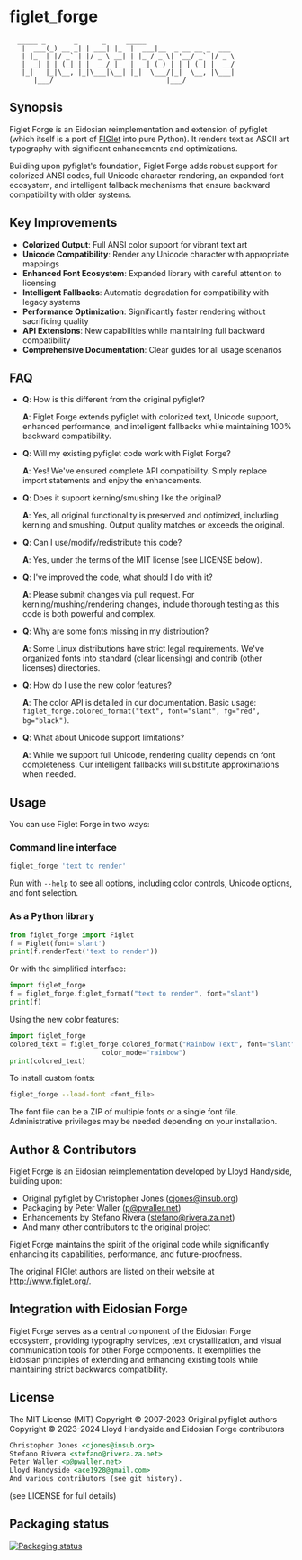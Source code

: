 # **figlet_forge**

```ascii
  _____ _       _      _     _____
   |  ___(_) __ _| | ___| |_  |  ___|__  _ __ __ _  ___
   | |_  | |/ _` | |/ _ \ __| | |_ / _ \| '__/ _` |/ _ \
   |  _| | | (_| | |  __/ |_  |  _| (_) | | | (_| |  __/
   |_|   |_|\__, |_|\___|\__| |_|  \___/|_|  \__, |\___|
      |___/                            |___/
```

## **Synopsis**

Figlet Forge is an Eidosian reimplementation and extension of pyfiglet (which itself is a port of [FIGlet](http://www.figlet.org/) into pure Python). It renders text as ASCII art typography with significant enhancements and optimizations.

Building upon pyfiglet's foundation, Figlet Forge adds robust support for colorized ANSI codes, full Unicode character rendering, an expanded font ecosystem, and intelligent fallback mechanisms that ensure backward compatibility with older systems.

## **Key Improvements**

- **Colorized Output**: Full ANSI color support for vibrant text art
- **Unicode Compatibility**: Render any Unicode character with appropriate mappings
- **Enhanced Font Ecosystem**: Expanded library with careful attention to licensing
- **Intelligent Fallbacks**: Automatic degradation for compatibility with legacy systems
- **Performance Optimization**: Significantly faster rendering without sacrificing quality
- **API Extensions**: New capabilities while maintaining full backward compatibility
- **Comprehensive Documentation**: Clear guides for all usage scenarios

## **FAQ**

- **Q**: How is this different from the original pyfiglet?

  **A**: Figlet Forge extends pyfiglet with colorized text, Unicode support, enhanced performance, and intelligent fallbacks while maintaining 100% backward compatibility.

- **Q**: Will my existing pyfiglet code work with Figlet Forge?

  **A**: Yes! We've ensured complete API compatibility. Simply replace import statements and enjoy the enhancements.

- **Q**: Does it support kerning/smushing like the original?

  **A**: Yes, all original functionality is preserved and optimized, including kerning and smushing. Output quality matches or exceeds the original.

- **Q**: Can I use/modify/redistribute this code?

  **A**: Yes, under the terms of the MIT license (see LICENSE below).

- **Q**: I've improved the code, what should I do with it?

  **A**: Please submit changes via pull request. For kerning/mushing/rendering changes, include thorough testing as this code is both powerful and complex.

- **Q**: Why are some fonts missing in my distribution?

  **A**: Some Linux distributions have strict legal requirements. We've organized fonts into standard (clear licensing) and contrib (other licenses) directories.

- **Q**: How do I use the new color features?

  **A**: The color API is detailed in our documentation. Basic usage: `figlet_forge.colored_format("text", font="slant", fg="red", bg="black")`.

- **Q**: What about Unicode support limitations?

  **A**: While we support full Unicode, rendering quality depends on font completeness. Our intelligent fallbacks will substitute approximations when needed.

## **Usage**

You can use Figlet Forge in two ways:

### Command line interface

```bash
figlet_forge 'text to render'
```

Run with `--help` to see all options, including color controls, Unicode options, and font selection.

### As a Python library

```py
from figlet_forge import Figlet
f = Figlet(font='slant')
print(f.renderText('text to render'))
```

Or with the simplified interface:

```py
import figlet_forge
f = figlet_forge.figlet_format("text to render", font="slant")
print(f)
```

Using the new color features:

```py
import figlet_forge
colored_text = figlet_forge.colored_format("Rainbow Text", font="slant",
                       color_mode="rainbow")
print(colored_text)
```

To install custom fonts:

```bash
figlet_forge --load-font <font_file>
```

The font file can be a ZIP of multiple fonts or a single font file. Administrative privileges may be needed depending on your installation.

## **Author & Contributors**

Figlet Forge is an Eidosian reimplementation developed by Lloyd Handyside, building upon:

- Original pyfiglet by Christopher Jones (<cjones@insub.org>)
- Packaging by Peter Waller (<p@pwaller.net>)
- Enhancements by Stefano Rivera (<stefano@rivera.za.net>)
- And many other contributors to the original project

Figlet Forge maintains the spirit of the original code while significantly enhancing its capabilities, performance, and future-proofness.

The original FIGlet authors are listed on their website at <http://www.figlet.org/>.

## **Integration with Eidosian Forge**

Figlet Forge serves as a central component of the Eidosian Forge ecosystem, providing typography services, text crystallization, and visual communication tools for other Forge components. It exemplifies the Eidosian principles of extending and enhancing existing tools while maintaining strict backwards compatibility.

## **License**

The MIT License (MIT)
Copyright © 2007-2023 Original pyfiglet authors
Copyright © 2023-2024 Lloyd Handyside and Eidosian Forge contributors

```markdown
Christopher Jones <cjones@insub.org>
Stefano Rivera <stefano@rivera.za.net>
Peter Waller <p@pwaller.net>
Lloyd Handyside <ace1928@gmail.com>
And various contributors (see git history).
```

(see LICENSE for full details)

## Packaging status

[![Packaging status](https://repology.org/badge/vertical-allrepos/python:figlet-forge.svg)](https://repology.org/project/python:figlet-forge/versions)

